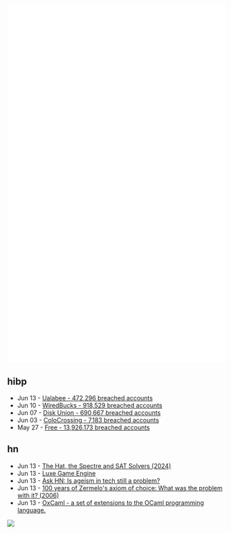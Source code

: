 ![Metrics](https://raw.githubusercontent.com/phixion/phixion/master/metrics.svg)

## hibp

<!--
for https://github.com/phixion/phixion/blob/main/.github/workflows/feeds.yml
-->
<!--START_SECTION:haveibeenpwnd-->
- Jun 13 - [Ualabee - 472,296 breached accounts](https://haveibeenpwned.com/Breach/Ualabee)
- Jun 10 - [WiredBucks - 918,529 breached accounts](https://haveibeenpwned.com/Breach/WiredBucks)
- Jun 07 - [Disk Union - 690,667 breached accounts](https://haveibeenpwned.com/Breach/DiskUnion)
- Jun 03 - [ColoCrossing - 7,183 breached accounts](https://haveibeenpwned.com/Breach/ColoCrossing)
- May 27 - [Free - 13,926,173 breached accounts](https://haveibeenpwned.com/Breach/FreeMobile)
<!--END_SECTION:haveibeenpwnd-->

## hn

<!--
for https://github.com/phixion/phixion/blob/main/.github/workflows/feeds.yml
-->
<!--START_SECTION:hn-->
- Jun 13 - [The Hat, the Spectre and SAT Solvers (2024)](https://www.nhatcher.com/post/on-hats-and-sats/)
- Jun 13 - [Luxe Game Engine](https://luxeengine.com/)
- Jun 13 - [Ask HN: Is ageism in tech still a problem?](https://news.ycombinator.com/item?id=44269225)
- Jun 13 - [100 years of Zermelo's axiom of choice: What was the problem with it? (2006)](https://research.mietek.io/mi.MartinLof2006.html)
- Jun 13 - [OxCaml - a set of extensions to the OCaml programming language.](https://oxcaml.org/)
<!--END_SECTION:hn-->

<!--
for https://yhype.me
-->
![](https://hit.yhype.me/github/profile?user_id=13013670)
